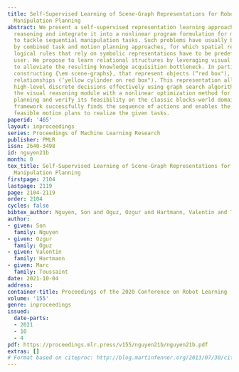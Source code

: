 ```yaml
---
title: Self-Supervised Learning of Scene-Graph Representations for Robotic Sequential
  Manipulation Planning
abstract: We present a self-supervised representation learning approach for visual
  reasoning and integrate it into a nonlinear program formulation for motion optimization
  to tackle sequential manipulation tasks. Such problems have usually been addressed
  by combined task and motion planning approaches, for which spatial relations and
  logical rules that rely on symbolic representations have to be predefined by the
  user. We propose to learn relational structures by leveraging visual perception
  to alleviate the resulting knowledge acquisition bottleneck. In particular, we learn
  constructing {\em scene-graphs}, that represent objects (“red box"), and their spatial
  relationships (‘yellow cylinder on red box"). This representation allows us to plan
  high-level discrete decisions effectively using graph search algorithms. We integrate
  the visual reasoning module with a nonlinear optimization method for robot motion
  planning and verify its feasibility on the classic blocks-world domain. Our proposed
  framework successfully finds the sequence of actions and enables the robot to execute
  feasible motion plans to realize the given tasks.
paperid: '465'
layout: inproceedings
series: Proceedings of Machine Learning Research
publisher: PMLR
issn: 2640-3498
id: nguyen21b
month: 0
tex_title: Self-Supervised Learning of Scene-Graph Representations for Robotic Sequential
  Manipulation Planning
firstpage: 2104
lastpage: 2119
page: 2104-2119
order: 2104
cycles: false
bibtex_author: Nguyen, Son and Oguz, Ozgur and Hartmann, Valentin and Toussaint, Marc
author:
- given: Son
  family: Nguyen
- given: Ozgur
  family: Oguz
- given: Valentin
  family: Hartmann
- given: Marc
  family: Toussaint
date: 2021-10-04
address:
container-title: Proceedings of the 2020 Conference on Robot Learning
volume: '155'
genre: inproceedings
issued:
  date-parts:
  - 2021
  - 10
  - 4
pdf: https://proceedings.mlr.press/v155/nguyen21b/nguyen21b.pdf
extras: []
# Format based on citeproc: http://blog.martinfenner.org/2013/07/30/citeproc-yaml-for-bibliographies/
---
```

